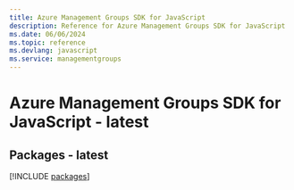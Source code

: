 ```yaml
---
title: Azure Management Groups SDK for JavaScript
description: Reference for Azure Management Groups SDK for JavaScript
ms.date: 06/06/2024
ms.topic: reference
ms.devlang: javascript
ms.service: managementgroups
---
```

# Azure Management Groups SDK for JavaScript - latest
## Packages - latest
[!INCLUDE [packages](management-groups-index.md)]